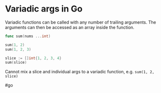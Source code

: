 # Variadic args in Go

Variadic functions can be called with any number of trailing arguments. The arguments can then be accessed as an array inside the function.
```go
func sum(nums ...int)

sum(1, 2)
sum(1, 2, 3)

slice := []int{1, 2, 3, 4}
sum(slice)
```

Cannot mix a slice and individual args to a variadic function, e.g. `sum(1, 2, slice)`

#go